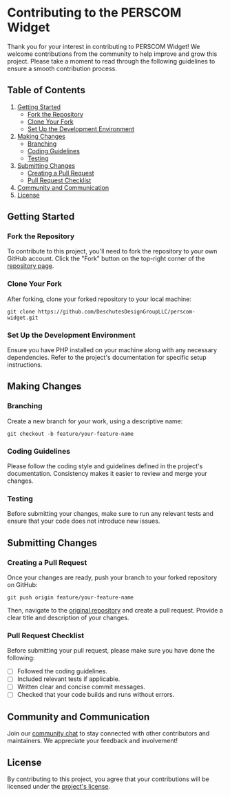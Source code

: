 # Contributing to the PERSCOM Widget

Thank you for your interest in contributing to PERSCOM Widget! We welcome contributions from the community to help improve and grow this project. Please take a moment to read through the following guidelines to ensure a smooth contribution process.

## Table of Contents
1. [Getting Started](#getting-started)
    - [Fork the Repository](#fork-the-repository)
    - [Clone Your Fork](#clone-your-fork)
    - [Set Up the Development Environment](#set-up-the-development-environment)
2. [Making Changes](#making-changes)
    - [Branching](#branching)
    - [Coding Guidelines](#coding-guidelines)
    - [Testing](#testing)
3. [Submitting Changes](#submitting-changes)
    - [Creating a Pull Request](#creating-a-pull-request)
    - [Pull Request Checklist](#pull-request-checklist)
4. [Community and Communication](#community-and-communication)
5. [License](#license)

## Getting Started

### Fork the Repository

To contribute to this project, you'll need to fork the repository to your own GitHub account. Click the "Fork" button on the top-right corner of the [repository page](https://github.com/DeschutesDesignGroupLLC/perscom-widget).

### Clone Your Fork

After forking, clone your forked repository to your local machine:

```shell
git clone https://github.com/DeschutesDesignGroupLLC/perscom-widget.git
```

### Set Up the Development Environment

Ensure you have PHP installed on your machine along with any necessary dependencies. Refer to the project's documentation for specific setup instructions.

## Making Changes

### Branching

Create a new branch for your work, using a descriptive name:

```shell
git checkout -b feature/your-feature-name
```

### Coding Guidelines

Please follow the coding style and guidelines defined in the project's documentation. Consistency makes it easier to review and merge your changes.

### Testing

Before submitting your changes, make sure to run any relevant tests and ensure that your code does not introduce new issues.

## Submitting Changes

### Creating a Pull Request

Once your changes are ready, push your branch to your forked repository on GitHub:

```shell
git push origin feature/your-feature-name
```

Then, navigate to the [original repository](https://github.com/DeschutesDesignGroupLLC/perscom-widget) and create a pull request. Provide a clear title and description of your changes.

### Pull Request Checklist

Before submitting your pull request, please make sure you have done the following:
- [ ] Followed the coding guidelines.
- [ ] Included relevant tests if applicable.
- [ ] Written clear and concise commit messages.
- [ ] Checked that your code builds and runs without errors.

## Community and Communication

Join our [community chat](https://community.deschutesdesigngroup.com) to stay connected with other contributors and maintainers. We appreciate your feedback and involvement!

## License

By contributing to this project, you agree that your contributions will be licensed under the [project's license](https://github.com/DeschutesDesignGroupLLC/perscom-widget).